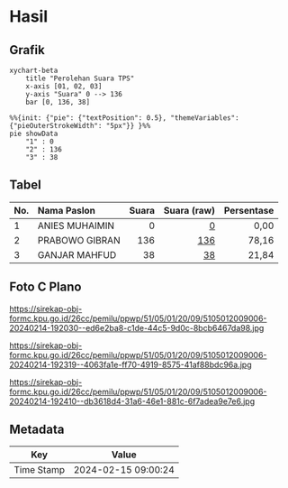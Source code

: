 # Hasil

## Grafik

```mermaid
xychart-beta
    title "Perolehan Suara TPS"
    x-axis [01, 02, 03]
    y-axis "Suara" 0 --> 136
    bar [0, 136, 38]
```

```mermaid
%%{init: {"pie": {"textPosition": 0.5}, "themeVariables": {"pieOuterStrokeWidth": "5px"}} }%%
pie showData
    "1" : 0
    "2" : 136
    "3" : 38
```

## Tabel

| No. | Nama Paslon    | Suara | Suara (raw) | Persentase |
|:--- |:-------------- | -----:| -----------:| ----------:|
| 1   | ANIES MUHAIMIN | 0     | [0][p-1]    | 0,00       |
| 2   | PRABOWO GIBRAN | 136   | [136][p-2]  | 78,16      |
| 3   | GANJAR MAHFUD  | 38    | [38][p-3]   | 21,84      |


[p-1]: https://github.com/gigit-pemilu/pemilu-2024-51-bali/blob/main/pilpres/hitung-suara/sub/51-bali/sub/05-klungkung/sub/01-nusa-penida/sub/2009-kutampi/sub/006-tps/sub/paslon-1.txt
[p-2]: https://github.com/gigit-pemilu/pemilu-2024-51-bali/blob/main/pilpres/hitung-suara/sub/51-bali/sub/05-klungkung/sub/01-nusa-penida/sub/2009-kutampi/sub/006-tps/sub/paslon-2.txt
[p-3]: https://github.com/gigit-pemilu/pemilu-2024-51-bali/blob/main/pilpres/hitung-suara/sub/51-bali/sub/05-klungkung/sub/01-nusa-penida/sub/2009-kutampi/sub/006-tps/sub/paslon-3.txt

## Foto C Plano

https://sirekap-obj-formc.kpu.go.id/26cc/pemilu/ppwp/51/05/01/20/09/5105012009006-20240214-192030--ed6e2ba8-c1de-44c5-9d0c-8bcb6467da98.jpg

https://sirekap-obj-formc.kpu.go.id/26cc/pemilu/ppwp/51/05/01/20/09/5105012009006-20240214-192319--4063fa1e-ff70-4919-8575-41af88bdc96a.jpg

https://sirekap-obj-formc.kpu.go.id/26cc/pemilu/ppwp/51/05/01/20/09/5105012009006-20240214-192410--db3618d4-31a6-46e1-881c-6f7adea9e7e6.jpg


## Metadata

| Key        | Value               |
| ---------- | ------------------- |
| Time Stamp | 2024-02-15 09:00:24 |



